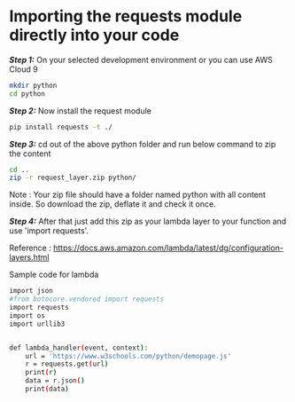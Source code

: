 # Importing the requests module directly into your code

***Step 1:*** On your selected development environment or you can use AWS Cloud 9
 
```bash
mkdir python
cd python
```

***Step 2:***  Now install the request module

```bash
pip install requests -t ./
```

***Step 3:***  cd out of the above python folder and run below command to zip the content

```bash
cd ..
zip -r request_layer.zip python/
```
 
Note : Your zip file should have a folder named python with all content inside. So download the zip, deflate it and check it once.
 
***Step 4:*** After that just add this zip as your lambda layer to your function and use 'import requests'.

Reference : https://docs.aws.amazon.com/lambda/latest/dg/configuration-layers.html

Sample code for lambda

```bash
import json
#from botocore.vendored import requests
import requests
import os
import urllib3


def lambda_handler(event, context):
    url = 'https://www.w3schools.com/python/demopage.js'
    r = requests.get(url)
    print(r)
    data = r.json()
    print(data)
 ```

